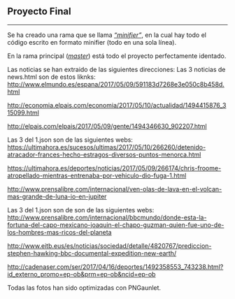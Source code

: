 ## Proyecto Final

***
Se ha creado una rama que se llama [*“minifier”*](https://github.com/Fpocovi/ProyectoFinall/tree/minifier), en la cual hay todo el código escrito en formato minifier (todo en una sola línea).

En la rama principal ([*master*](https://github.com/Fpocovi/ProyectoFinal)) está todo el proyecto perfectamente identado.

Las noticias se han extraido de las siguientes direcciones:
Las 3 noticias de news.html son de estos liknks:
http://www.elmundo.es/espana/2017/05/09/591183d7268e3e050c8b458d.html

http://economia.elpais.com/economia/2017/05/10/actualidad/1494415876_315099.html

http://elpais.com/elpais/2017/05/09/gente/1494346630_902207.html

Las 3 del 1.json son de las siguientes webs:
https://ultimahora.es/sucesos/ultimas/2017/05/10/266260/detenido-atracador-frances-hecho-estragos-diversos-puntos-menorca.html

https://ultimahora.es/deportes/noticias/2017/05/09/266174/chris-froome-atropellado-mientras-entrenaba-por-vehiculo-dio-fuga-1.html

http://www.prensalibre.com/internacional/ven-olas-de-lava-en-el-volcan-mas-grande-de-luna-io-en-jupiter

Las 3 del 1.json son de son de las siguientes webs:
http://www.prensalibre.com/internacional/bbcmundo/donde-esta-la-fortuna-del-capo-mexicano-joaquin-el-chapo-guzman-quien-fue-uno-de-los-hombres-mas-ricos-del-planeta

http://www.eitb.eus/es/noticias/sociedad/detalle/4820767/prediccion-stephen-hawking-bbc-documental-expedition-new-earth/

http://cadenaser.com/ser/2017/04/16/deportes/1492358553_743238.html?id_externo_promo=ep-ob&prm=ep-ob&ncid=ep-ob

Todas las fotos han sido optimizadas con PNGaunlet.


